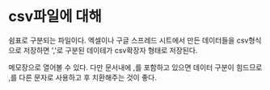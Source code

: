 # csv파일에 대해

쉼표로 구분되는 파일이다.
엑셀이나 구글 스프레드 시트에서 만든 데이터들을 csv형식으로 저장하면 ','로 구분된 데이테가 csv확장자 형태로 저장된다.

메모장으로 열어볼 수 있다. 다만 문서내에 ,를 포함하고 있으면 데이터 구분이 힘드므로
,를 다른 문자로 사용하고 후 치환해주는 것이 좋다.